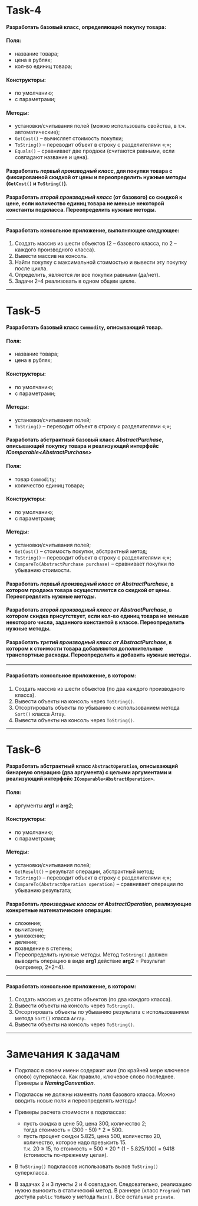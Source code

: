 # Task-4
#### Разработать базовый класс, определяющий покупку товара:
#### Поля:
* название товара;
* цена в рублях;
* кол-во единиц товара;

#### Конструкторы:
* по умолчанию;
* с параметрами;

#### Методы:
* установки/считывания полей (можно использовать свойства, в т.ч. автоматические);
* `GetCost()` – вычисляет стоимость покупки;
* `ToString()` – переводит объект в строку с разделителями «;»;
* `Equals()` – сравнивает две продажи (считаются равными, если совпадают название и цена).

#### Разработать *первый производный класс*, для покупки товара с фиксированной скидкой от цены и переопределить нужные методы (`GetCost()` и `ToString()`).
#### Разработать *второй производный класс* (от базового) со скидкой к цене, если количество единиц товара не меньше некоторой константы подкласса. Переопределить нужные методы.

***

#### Разработать консольное приложение, выполняющее следующее:
1. Создать массив из шести объектов (2 – базового класса, по 2 – каждого производного класса).
2. Вывести массив на консоль.
3. Найти покупку с максимальной стоимостью и вывести эту покупку после цикла.
4. Определить, являются ли все покупки равными (да/нет).
5. Задачи 2–4 реализовать в одном общем цикле.

***

# Task-5
#### Разработать базовый класс `Commodity`, описывающий товар.
#### Поля:
* название товара;
* цена в рублях;

#### Конструкторы: 
* по умолчанию;
* с параметрами;

#### Методы:
* установки/считывания полей;
* `ToString()` – переводит объект в строку с разделителями «;»;

#### Разработать абстрактный базовый класс ***AbstractPurchase***, описывающий покупку товара и реализующий интерфейс ***IComparable&lt;AbstractPurchase>***
#### Поля:
* товар `Commodity`;
* количество единиц товара;

#### Конструкторы: 
* по умолчанию;
* с параметрами;

#### Методы:
* установки/считывания полей;
* `GetCost()` – стоимость покупки, абстрактный метод;
* `ToString()` – переводит объект в строку с разделителями «;»;
* `CompareTo(AbstractPurchase purchase)` – сравнивает покупки по убыванию стоимости. 
#### Разработать *первый производный класс от AbstractPurchase*, в котором продажа товара осуществляется со скидкой от цены. Переопределить нужные методы.
#### Разработать *второй производный класс от AbstractPurchase*, в котором скидка присутствует, если кол-во единиц товара не меньше некоторого числа, заданного константой в классе. Переопределить нужные методы.
#### Разработать *третий производный класс от AbstractPurchase*, в котором к стоимости товара добавляются дополнительные транспортные расходы. Переопределить и добавить нужные методы.

***

#### Разработать консольное приложение, в котором:
1. Создать массив из шести объектов (по два каждого производного класса).
2. Вывести объекты на консоль через `ToString()`.
3. Отсортировать объекты по убыванию с использованием метода `Sort()` класса Array.
4. Вывести объекты на консоль через `ToString()`.

***

# Task-6
#### Разработать абстрактный класс `AbstractOperation`, описывающий бинарную операцию (два аргумента) с целыми аргументами и реализующий интерфейс `IComparable<AbstractOperation>`. 
#### Поля:
* аргументы **arg1** и **arg2**;

#### Конструкторы: 
* по умолчанию;
* с параметрами;

#### Методы:
* установки/считывания полей;
* `GetResult()` – результат операции, абстрактный метод;
* `ToString()` – переводит объект в строку с разделителями «;»;
* `CompareTo(AbstractOperation operation)` – сравнивает операции по убыванию результата;
#### Разработать *производные классы от AbstractOperation*, реализующие конкретные математические операции:
* сложение;
* вычитание;
* умножение;
* деление;
* возведение в степень;
* Переопределить нужные методы. Метод `ToString()` должен выводить операцию в виде **arg1** действие **arg2** = Результат (например, 2+2=4).

***

#### Разработать консольное приложение, в котором:
1. Cоздать массив из десяти объектов (по два каждого класса).
2. Вывести объекты на консоль через `ToString()`.
3. Отсортировать объекты по убыванию результата с использованием метода `Sort()` класса `Array`.
4. Вывести объекты на консоль через `ToString()`.

***

# Замечания к задачам
* Подкласс в своем имени содержит имя (по крайней мере ключевое слово) суперкласса. Как правило, ключевое слово последнее. Примеры в ***NamingConvention***.
* Подклассы не должны изменять поля базового класса. Можно вводить новые поля и переопределять методы!
* Примеры расчета стоимости в подклассах:  
  * пусть скидка в цене 50, цена 300, количество 2;   
тогда стоимость = (300 - 50) * 2 = 500.  
  * пусть процент скидки 5.825, цена 500, количество 20, количество, которое надо превысить 15.   
т.к. 20 ≥ 15, то стоимость = 500 * 20 * (1 - 5.825/100) = 9418 (стоимость по-прежнему целая).  
* В `ToString()` подклассов использовать вызов `ToString()` суперкласса.

* В задачах 2 и 3 пункты 2 и 4 совпадают. Следовательно, реализацию нужно выносить в статический метод. В раннере (класс `Program`) тип доступа `public` только у метода `Main()`. Все остальные `private`.

